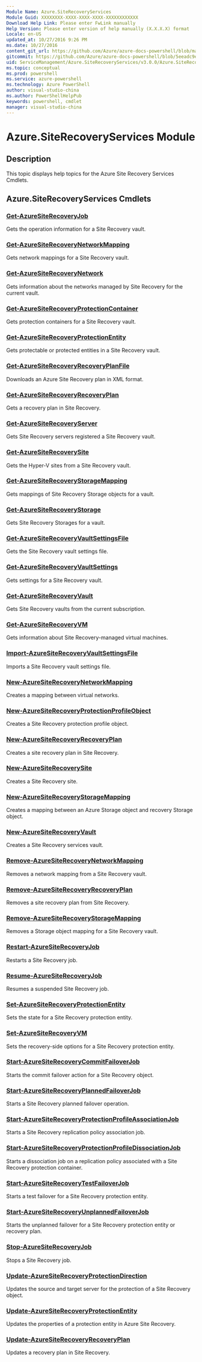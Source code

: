 ```yaml
---
Module Name: Azure.SiteRecoveryServices
Module Guid: XXXXXXXX-XXXX-XXXX-XXXX-XXXXXXXXXXXX
Download Help Link: Please enter FwLink manually
Help Version: Please enter version of help manually (X.X.X.X) format
Locale: en-US
updated_at: 10/27/2016 9:26 PM
ms.date: 10/27/2016
content_git_url: https://github.com/Azure/azure-docs-powershell/blob/master/azureps-cmdlets-docs/ServiceManagement/Azure.SiteRecoveryServices/v3.0.0/Azure.SiteRecoveryServices.md
gitcommit: https://github.com/Azure/azure-docs-powershell/blob/5eeadc9e4cb2922fcef5161f87c5588a44622a76/azureps-cmdlets-docs/ServiceManagement/Azure.SiteRecoveryServices/v3.0.0/Azure.SiteRecoveryServices.md
uid: ServiceManagement/Azure.SiteRecoveryServices/v3.0.0/Azure.SiteRecoveryServices.md
ms.topic: conceptual
ms.prod: powershell
ms.service: azure-powershell
ms.technology: Azure PowerShell
author: visual-studio-china
ms.author: PowerShellHelpPub
keywords: powershell, cmdlet
manager: visual-studio-china
---
```


# Azure.SiteRecoveryServices Module
## Description
This topic displays help topics for the Azure Site Recovery Services Cmdlets.

## Azure.SiteRecoveryServices Cmdlets
### [Get-AzureSiteRecoveryJob](./Get-AzureSiteRecoveryJob.md)
Gets the operation information for a Site Recovery vault.


### [Get-AzureSiteRecoveryNetworkMapping](./Get-AzureSiteRecoveryNetworkMapping.md)
Gets network mappings for a Site Recovery vault.


### [Get-AzureSiteRecoveryNetwork](./Get-AzureSiteRecoveryNetwork.md)
Gets information about the networks managed by Site Recovery for the current vault.


### [Get-AzureSiteRecoveryProtectionContainer](./Get-AzureSiteRecoveryProtectionContainer.md)
Gets protection containers for a Site Recovery vault.


### [Get-AzureSiteRecoveryProtectionEntity](./Get-AzureSiteRecoveryProtectionEntity.md)
Gets protectable or protected entities in a Site Recovery vault.


### [Get-AzureSiteRecoveryRecoveryPlanFile](./Get-AzureSiteRecoveryRecoveryPlanFile.md)
Downloads an Azure Site Recovery plan in XML format.


### [Get-AzureSiteRecoveryRecoveryPlan](./Get-AzureSiteRecoveryRecoveryPlan.md)
Gets a recovery plan in Site Recovery.


### [Get-AzureSiteRecoveryServer](./Get-AzureSiteRecoveryServer.md)
Gets Site Recovery servers registered a Site Recovery vault.


### [Get-AzureSiteRecoverySite](./Get-AzureSiteRecoverySite.md)
Gets the Hyper-V sites from a Site Recovery vault.


### [Get-AzureSiteRecoveryStorageMapping](./Get-AzureSiteRecoveryStorageMapping.md)
Gets mappings of Site Recovery Storage objects for a vault.


### [Get-AzureSiteRecoveryStorage](./Get-AzureSiteRecoveryStorage.md)
Gets Site Recovery Storages for a vault.


### [Get-AzureSiteRecoveryVaultSettingsFile](./Get-AzureSiteRecoveryVaultSettingsFile.md)
Gets the Site Recovery vault settings file.


### [Get-AzureSiteRecoveryVaultSettings](./Get-AzureSiteRecoveryVaultSettings.md)
Gets settings for a Site Recovery vault.


### [Get-AzureSiteRecoveryVault](./Get-AzureSiteRecoveryVault.md)
Gets Site Recovery vaults from the current subscription.


### [Get-AzureSiteRecoveryVM](./Get-AzureSiteRecoveryVM.md)
Gets information about Site Recovery-managed virtual machines.


### [Import-AzureSiteRecoveryVaultSettingsFile](./Import-AzureSiteRecoveryVaultSettingsFile.md)
Imports a Site Recovery vault settings file.


### [New-AzureSiteRecoveryNetworkMapping](./New-AzureSiteRecoveryNetworkMapping.md)
Creates a mapping between virtual networks.


### [New-AzureSiteRecoveryProtectionProfileObject](./New-AzureSiteRecoveryProtectionProfileObject.md)
Creates a Site Recovery protection profile object.


### [New-AzureSiteRecoveryRecoveryPlan](./New-AzureSiteRecoveryRecoveryPlan.md)
Creates a site recovery plan in Site Recovery.


### [New-AzureSiteRecoverySite](./New-AzureSiteRecoverySite.md)
Creates a Site Recovery site.


### [New-AzureSiteRecoveryStorageMapping](./New-AzureSiteRecoveryStorageMapping.md)
Creates a mapping between an Azure Storage object and recovery Storage object.


### [New-AzureSiteRecoveryVault](./New-AzureSiteRecoveryVault.md)
Creates a Site Recovery services vault.


### [Remove-AzureSiteRecoveryNetworkMapping](./Remove-AzureSiteRecoveryNetworkMapping.md)
Removes a network mapping from a Site Recovery vault.


### [Remove-AzureSiteRecoveryRecoveryPlan](./Remove-AzureSiteRecoveryRecoveryPlan.md)
Removes a site recovery plan from Site Recovery.


### [Remove-AzureSiteRecoveryStorageMapping](./Remove-AzureSiteRecoveryStorageMapping.md)
Removes a Storage object mapping for a Site Recovery vault.


### [Restart-AzureSiteRecoveryJob](./Restart-AzureSiteRecoveryJob.md)
Restarts a Site Recovery job.


### [Resume-AzureSiteRecoveryJob](./Resume-AzureSiteRecoveryJob.md)
Resumes a suspended Site Recovery job.


### [Set-AzureSiteRecoveryProtectionEntity](./Set-AzureSiteRecoveryProtectionEntity.md)
Sets the state for a Site Recovery protection entity.


### [Set-AzureSiteRecoveryVM](./Set-AzureSiteRecoveryVM.md)
Sets the recovery-side options for a Site Recovery protection entity.


### [Start-AzureSiteRecoveryCommitFailoverJob](./Start-AzureSiteRecoveryCommitFailoverJob.md)
Starts the commit failover action for a Site Recovery object.


### [Start-AzureSiteRecoveryPlannedFailoverJob](./Start-AzureSiteRecoveryPlannedFailoverJob.md)
Starts a Site Recovery planned failover operation.


### [Start-AzureSiteRecoveryProtectionProfileAssociationJob](./Start-AzureSiteRecoveryProtectionProfileAssociationJob.md)
Starts a Site Recovery replication policy association job.


### [Start-AzureSiteRecoveryProtectionProfileDissociationJob](./Start-AzureSiteRecoveryProtectionProfileDissociationJob.md)
Starts a dissociation job on a replication policy associated with a Site Recovery protection container.


### [Start-AzureSiteRecoveryTestFailoverJob](./Start-AzureSiteRecoveryTestFailoverJob.md)
Starts a test failover for a Site Recovery protection entity.


### [Start-AzureSiteRecoveryUnplannedFailoverJob](./Start-AzureSiteRecoveryUnplannedFailoverJob.md)
Starts the unplanned failover for a Site Recovery protection entity or recovery plan.


### [Stop-AzureSiteRecoveryJob](./Stop-AzureSiteRecoveryJob.md)
Stops a Site Recovery job.


### [Update-AzureSiteRecoveryProtectionDirection](./Update-AzureSiteRecoveryProtectionDirection.md)
Updates the source and target server for the protection of a Site Recovery object.


### [Update-AzureSiteRecoveryProtectionEntity](./Update-AzureSiteRecoveryProtectionEntity.md)
Updates the properties of a protection entity in Azure Site Recovery.


### [Update-AzureSiteRecoveryRecoveryPlan](./Update-AzureSiteRecoveryRecoveryPlan.md)
Updates a recovery plan in Site Recovery.



